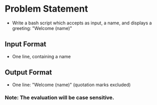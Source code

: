 # Problem Statement

* Write a bash script which accepts as input, a name, and displays a greeting: "Welcome (name)"

## Input Format

* One line, containing a name
## Output Format 

* One line: "Welcome (name)" (quotation marks excluded) 

### Note: The evaluation will be case sensitive.
